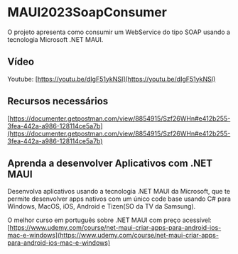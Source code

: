 # MAUI2023SoapConsumer
O projeto apresenta como consumir um WebService do tipo SOAP usando a tecnologia Microsoft .NET MAUI.

## Vídeo
Youtube: [https://youtu.be/dIgF51ykNSI](https://youtu.be/dIgF51ykNSI)

## Recursos necessários

[https://documenter.getpostman.com/view/8854915/Szf26WHn#e412b255-3fea-442a-a986-128114ce5a7b](https://documenter.getpostman.com/view/8854915/Szf26WHn#e412b255-3fea-442a-a986-128114ce5a7b)

## Aprenda a desenvolver Aplicativos com .NET MAUI
Desenvolva aplicativos usando a tecnologia .NET MAUI da Microsoft, que te permite desenvolver apps nativos com um único code base usando C# para Windows, MacOS, iOS, Android e Tizen(SO da TV da Samsung).

O melhor curso em português sobre .NET MAUI com preço acessível: [https://www.udemy.com/course/net-maui-criar-apps-para-android-ios-mac-e-windows](https://www.udemy.com/course/net-maui-criar-apps-para-android-ios-mac-e-windows)
